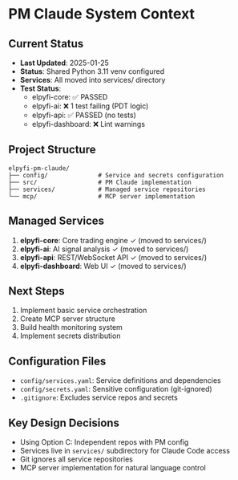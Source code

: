 # PM Claude System Context

## Current Status
- **Last Updated**: 2025-01-25
- **Status**: Shared Python 3.11 venv configured
- **Services**: All moved into services/ directory
- **Test Status**: 
  - elpyfi-core: ✅ PASSED
  - elpyfi-ai: ❌ 1 test failing (PDT logic)
  - elpyfi-api: ✅ PASSED (no tests)
  - elpyfi-dashboard: ❌ Lint warnings

## Project Structure
```
elpyfi-pm-claude/
├── config/              # Service and secrets configuration
├── src/                 # PM Claude implementation
├── services/            # Managed service repositories
└── mcp/                 # MCP server implementation
```

## Managed Services
1. **elpyfi-core**: Core trading engine ✓ (moved to services/)
2. **elpyfi-ai**: AI signal analysis ✓ (moved to services/)
3. **elpyfi-api**: REST/WebSocket API ✓ (moved to services/)
4. **elpyfi-dashboard**: Web UI ✓ (moved to services/)

## Next Steps
1. Implement basic service orchestration
2. Create MCP server structure
3. Build health monitoring system
4. Implement secrets distribution

## Configuration Files
- `config/services.yaml`: Service definitions and dependencies
- `config/secrets.yaml`: Sensitive configuration (git-ignored)
- `.gitignore`: Excludes service repos and secrets

## Key Design Decisions
- Using Option C: Independent repos with PM config
- Services live in `services/` subdirectory for Claude Code access
- Git ignores all service repositories
- MCP server implementation for natural language control